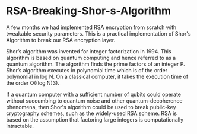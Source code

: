 # RSA-Breaking-Shor-s-Algorithm
A few months we had implemented RSA encryption from scratch with tweakable security parameters. This is a practical implementation of Shor's Algorithm to break our RSA encryption layer.

Shor’s algorithm was invented for integer factorization in 1994. This algorithm is based on quantum computing and hence referred to as a quantum algorithm. The algorithm finds the prime factors of an integer P. Shor’s algorithm executes in polynomial time which is of the order polynomial in log N. On a classical computer, it takes the execution time of the order O((log N)3).

If a quantum computer with a sufficient number of qubits could operate without succumbing to quantum noise and other quantum-decoherence phenomena, then Shor's algorithm could be used to break public-key cryptography schemes, such as the widely-used RSA scheme. RSA is based on the assumption that factoring large integers is computationally intractable.
